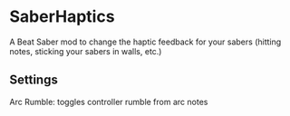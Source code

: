 # SaberHaptics
A Beat Saber mod to change the haptic feedback for your sabers (hitting notes, sticking your sabers in walls, etc.)


## Settings
Arc Rumble: toggles controller rumble from arc notes
